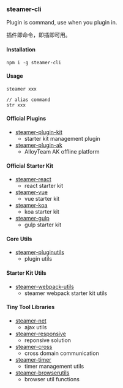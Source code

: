 ### steamer-cli

Plugin is command, use when you plugin in.

插件即命令，即插即可用。

#### Installation

```
npm i -g steamer-cli
```

#### Usage
```
steamer xxx

// alias command
str xxx
```

#### Official Plugins
* [steamer-plugin-kit](https://github.com/SteamerTeam/steamer-plugin-kit)
	- starter kit management plugin 
* [steamer-plugin-ak](https://github.com/SteamerTeam/steamer-plugin-ak)
	- AlloyTeam AK offline platform

#### Official Starter Kit
* [steamer-react](https://github.com/SteamerTeam/steamer-react) 
	- react starter kit
* [steamer-vue](https://github.com/SteamerTeam/steamer-vue)
	- vue starter kit
* [steamer-koa](https://github.com/SteamerTeam/steamer-koa)
	- koa starter kit
* [steamer-gulp](https://github.com/SteamerTeam/steamer-gulp)
	- gulp starter kit

#### Core Utils
* [steamer-pluginutils](https://github.com/SteamerTeam/steamer-pluginutils)
	- plugin utils

#### Starter Kit Utils
* [steamer-webpack-utils](https://github.com/SteamerTeam/steamer-webpack-utils)
	- steamer webpack starter kit utils

#### Tiny Tool Libraries
* [steamer-net](https://github.com/SteamerTeam/steamer-net)
	- ajax utils
* [steamer-responsive](https://github.com/SteamerTeam/steamer-responsive)
	- reponsive solution
* [steamer-cross](https://github.com/SteamerTeam/steamer-cross)
	- cross domain communication
* [steamer-timer](https://github.com/SteamerTeam/steamer-timer)
	- timer management utils
* [steamer-browserutils](https://github.com/SteamerTeam/steamer-browserutils)
	- browser util functions

